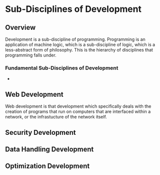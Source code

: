 # Sub-Disciplines of Development

## Overview

Development is a sub-discipline of programming. Programming is an application of machine logic, which is a sub-discipline of logic, which is a less-abstract form of philosophy. This is the hierarchy of disciplines that programming falls under.

### Fundamental Sub-Disciplines of Development

- 

## Web Development

Web development is that development which specifically deals with the creation of programs that run on computers that are interfaced within a network, or the infrastucture of the network itself.

## Security Development

## Data Handling Development

## Optimization Development
